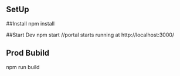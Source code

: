 ## SetUp

##Install
npm install

##Start Dev
npm start
//portal starts running at http://localhost:3000/

## Prod Bubild
npm run build
